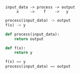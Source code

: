 ```
input_data -> process -> output
     x     ->    f    ->   y
```

```python
process(input_data) -> output
f(x) -> y
```

```python
def process(input_data):
    return output

def f(x):
    return y
```

```python
f(x) == y
process(input_data) == output
```

